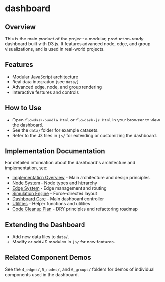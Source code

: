 # dashboard

## Overview

This is the main product of the project: a modular, production-ready dashboard built with D3.js. It features advanced node, edge, and group visualizations, and is used in real-world projects.

## Features

- Modular JavaScript architecture
- Real data integration (see `data/`)
- Advanced edge, node, and group rendering
- Interactive features and controls

## How to Use

- Open `flowdash-bundle.html` or `flowdash-js.html` in your browser to view the dashboard.
- See the `data/` folder for example datasets.
- Refer to the JS files in `js/` for extending or customizing the dashboard.

## Implementation Documentation

For detailed information about the dashboard's architecture and implementation, see:

- [Implementation Overview](implementation.md) - Main architecture and design principles
- [Node System](implementation-nodes.md) - Node types and hierarchy
- [Edge System](implementation-edges.md) - Edge management and routing
- [Simulation Engine](implementation-simulation.md) - Force-directed layout
- [Dashboard Core](implementation-dashboard.md) - Main dashboard controller
- [Utilities](implementation-utils.md) - Helper functions and utilities
- [Code Cleanup Plan](implementation-cleanup.md) - DRY principles and refactoring roadmap

## Extending the Dashboard

- Add new data files to `data/`.
- Modify or add JS modules in `js/` for new features.

## Related Component Demos

See the `4_edges/`, `5_nodes/`, and `6_groups/` folders for demos of individual components used in the dashboard.
